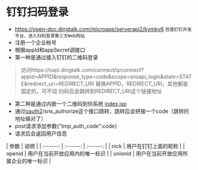# 钉钉扫码登录
 - https://open-doc.dingtalk.com/microapp/serverapi2/kymkv6
<code>百度钉钉开发平台，进入扫码登录第三方Web网站</code>
 - 注册一个企业帐号
 - 根据appId和appSecret调接口
 - 第一种是通过接入钉钉的二维码登录
 > 访问https://oapi.dingtalk.com/connect/qrconnect?appid=APPID&response_type=code&scope=snsapi_login&state=STATE&redirect_uri=REDIRECT_URI
替换APPID，REDIRECT_URI，其他都是固定的，可不动
扫码后会跳转到REDIRECT_URI这个链接地址

 - 第二种是通过内嵌一个二维码到你系统
 [index.jsp](https://github.com/gpnine/JAVAWeb-Advanced/edit/master/zcl-webapp/src/main/webapp/index.jsp)
 - 通过[oauth2](https://www.cnblogs.com/flashsun/p/7424071.html)/sns_authorize这个接口跳转，跳转后会拼接一个code（跳转的地址输对了）
 - post请求添加参数{"tmp_auth_code":code}
 - 请求后会返回用户信息

| 参数 | 说明 |
| :------: | :------: | :------: |
| nick | 用户在钉钉上面的昵称 |
| openid | 用户在当前开放应用内的唯一标识 |
| unionid | 用户在当前开放应用所属企业的唯一标识 |